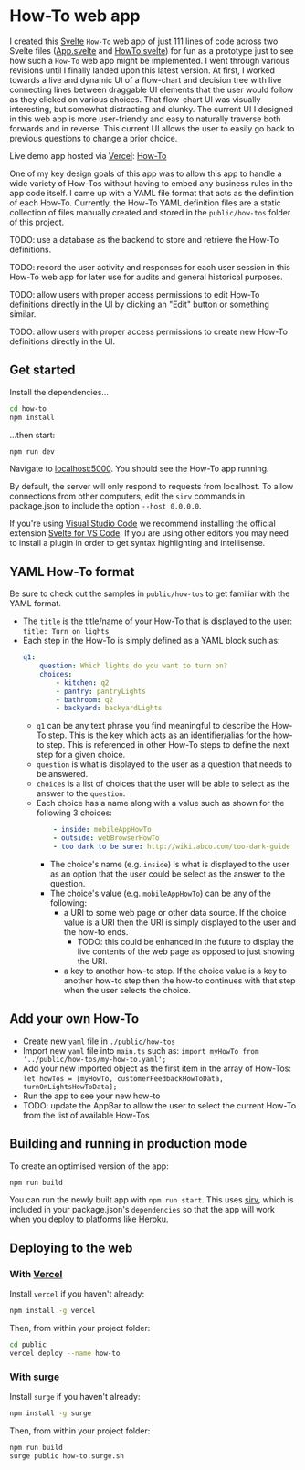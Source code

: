 # How-To web app
I created this [Svelte](https://svelte.dev/) `How-To` web app of just 111 lines of code across two Svelte files ([App.svelte](src\App.svelte) and [HowTo.svelte](src\HowTo.svelte)) for fun as a prototype just to see how such a `How-To` web app might be implemented. I went through various revisions until I finally landed upon this latest version. At first, I worked towards a live and dynamic UI of a flow-chart and decision tree with live connecting lines between draggable UI elements that the user would follow as they clicked on various choices. That flow-chart UI was visually interesting, but somewhat distracting and clunky. The current UI I designed in this web app is more user-friendly and easy to naturally traverse both forwards and in reverse. This current UI allows the user to easily go back to previous questions to change a prior choice.

Live demo app hosted via [Vercel](https://vercel.com/): [How-To](https://how-to-mu.vercel.app/)

One of my key design goals of this app was to allow this app to handle a wide variety of How-Tos without having to embed any business rules in the app code itself. I came up with a YAML file format that acts as the definition of each How-To. Currently, the How-To YAML definition files are a static collection of files manually created and stored in the `public/how-tos` folder of this project.

TODO: use a database as the backend to store and retrieve the How-To definitions.

TODO: record the user activity and responses for each user session in this How-To web app for later use for audits and general historical purposes.

TODO: allow users with proper access permissions to edit How-To definitions directly in the UI by clicking an "Edit" button or something similar.

TODO: allow users with proper access permissions to create new How-To definitions directly in the UI.

## Get started

Install the dependencies...

```bash
cd how-to
npm install
```

...then start:

```bash
npm run dev
```

Navigate to [localhost:5000](http://localhost:5000). You should see the How-To app running.

By default, the server will only respond to requests from localhost. To allow connections from other computers, edit the `sirv` commands in package.json to include the option `--host 0.0.0.0`.

If you're using [Visual Studio Code](https://code.visualstudio.com/) we recommend installing the official extension [Svelte for VS Code](https://marketplace.visualstudio.com/items?itemName=svelte.svelte-vscode). If you are using other editors you may need to install a plugin in order to get syntax highlighting and intellisense.

## YAML How-To format
Be sure to check out the samples in `public/how-tos` to get familiar with the YAML format.
 * The `title` is the title/name of your How-To that is displayed to the user:
    `title: Turn on lights`
 * Each step in the How-To is simply defined as a YAML block such as:
    ```yml
    q1:
        question: Which lights do you want to turn on?
        choices:
            - kitchen: q2
            - pantry: pantryLights
            - bathroom: q2
            - backyard: backyardLights
    ```
    * `q1` can be any text phrase you find meaningful to describe the How-To step. This is the key which acts as an identifier/alias for the how-to step. This is referenced in other How-To steps to define the next step for a given choice.
    * `question` is what is displayed to the user as a question that needs to be answered.
    * `choices` is a list of choices that the user will be able to select as the answer to the `question`.
    * Each choice has a name along with a value such as shown for the following 3 choices:
        ```yaml
            - inside: mobileAppHowTo
            - outside: webBrowserHowTo
            - too dark to be sure: http://wiki.abco.com/too-dark-guide
        ```
        * The choice's name (e.g. `inside`) is what is displayed to the user as an option that the user could be select as the answer to the question.
        * The choice's value (e.g. `mobileAppHowTo`) can be any of the following:
            * a URI to some web page or other data source. If the choice value is a URI then the URI is simply displayed to the user and the how-to ends. 
                * TODO: this could be enhanced in the future to display the live contents of the web page as opposed to just showing the URI. 
            * a key to another how-to step. If the choice value is a key to another how-to step then the how-to continues with that step when the user selects the choice.

## Add your own How-To 
 * Create new `yaml` file in `./public/how-tos`
 * Import new `yaml` file into `main.ts` such as:
    `import myHowTo from '../public/how-tos/my-how-to.yaml';`
 * Add your new imported object as the first item in the array of How-Tos:
    `let howTos = [myHowTo, customerFeedbackHowToData, turnOnLightsHowToData];`
 * Run the app to see your new how-to
 * TODO: update the AppBar to allow the user to select the current How-To from the list of available How-Tos

## Building and running in production mode

To create an optimised version of the app:

```bash
npm run build
```

You can run the newly built app with `npm run start`. This uses [sirv](https://github.com/lukeed/sirv), which is included in your package.json's `dependencies` so that the app will work when you deploy to platforms like [Heroku](https://heroku.com).

## Deploying to the web

### With [Vercel](https://vercel.com)

Install `vercel` if you haven't already:

```bash
npm install -g vercel
```

Then, from within your project folder:

```bash
cd public
vercel deploy --name how-to
```

### With [surge](https://surge.sh/)

Install `surge` if you haven't already:

```bash
npm install -g surge
```

Then, from within your project folder:

```bash
npm run build
surge public how-to.surge.sh
```